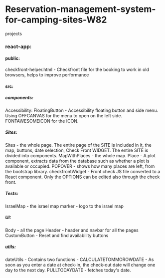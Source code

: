 # Reservation-management-system-for-camping-sites-W82
projects 

<p>
  <h3> react-app: </h3>
  <h4> public: </h4>
  checkfront-helper.html - Checkfront file for the booking to work in old browsers, helps to improve performance
  
  <h4> src: </h4>
  <h5> components: </h5>
  Accessibility:
  FloatingButton - Accessibility floating button and side menu. Using OFFCANVAS for the menu to open on the left side. FONTAWESOMEICON for the ICON.
  
  <h5> Sites: </h5>
  Sites - the whole page. The entire page of the SITE is included in it, the map, buttons, date selection, Check Front WIDGET. The entire SITE is divided into components.
  MapWithPlaces - the whole map.
  Place - A plot component, extracts data from the database such as whether a plot is available or occupied. POPOVER - shows how many places are left, from the bootstrap library.
  checkfrontWidget - Front check JS file converted to a React component. Only the OPTIONS can be edited also through the check front.
  
  <h5> Tests: </h5>
  IsraelMap - the israel map
  marker - logo to the israel map
  
  <h5> UI: </h5>
  Body - all the page
  Header - header and navbar for all the pages
  CustomButton - Reset and find availability buttons
  
  <h5> utils: </h5>
  dateUtils - Contains two functions - CALCULATETOMMOROWDATE - As soon as you enter a date at check-in, the check-out date will change one day to the next day. PULLTODAYDATE - fetches today's date.
   
</p>

